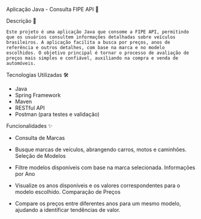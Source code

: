 Aplicação Java - Consulta FIPE API 🚗

Descrição 📖
```
Este projeto é uma aplicação Java que consome a FIPE API, permitindo que os usuários consultem informações detalhadas sobre veículos brasileiros. A aplicação facilita a busca por preços, anos de referência e outros detalhes, com base na marca e no modelo escolhidos. O objetivo principal é tornar o processo de avaliação de preços mais simples e confiável, auxiliando na compra e venda de automóveis.
```

Tecnologias Utilizadas 🛠️

- Java
- Spring Framework
- Maven
- RESTful API
- Postman (para testes e validação)

Funcionalidades ✨
- Consulta de Marcas

- Busque marcas de veículos, abrangendo carros, motos e caminhões.
Seleção de Modelos

- Filtre modelos disponíveis com base na marca selecionada.
Informações por Ano

- Visualize os anos disponíveis e os valores correspondentes para o modelo escolhido.
Comparação de Preços

- Compare os preços entre diferentes anos para um mesmo modelo, ajudando a identificar tendências de valor.
